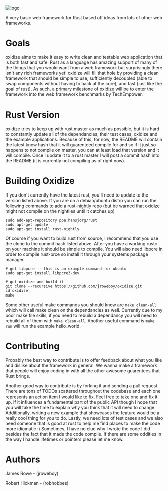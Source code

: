 ![logo](https://raw.github.com/jroweboy/oxidize/master/oxidize_logo.png)

A very basic web framework for Rust based off ideas from lots of other web frameworks.

Goals
======

oxidize aims to make it easy to write clean and testable web application that is both fast and safe. Rust as a language has amazing support of many of the things that you would want from a web framework but surprisingly there isn't any rich frameworks yet! oxidize will fill that hole by providing a clean framework that should be simple to use, sufficiently decoupled (able to swap components without having to hack at the core), and fast (just like the goal of rust). As such, a primary milestone of oxidize will be to enter the framework into the web framework benchmarks by TechEmpower.

Rust Version
=======

oxidize tries to keep up with rust master as much as possible, but it is hard to constantly update all of the dependancies, their test cases, oxidize and the example applications. Because of this, for now, the README will contain the latest know hash that it will guarenteed compile for and so if it just so happens to not compile on master, you can at least load that version and it will compile. Once I update it to a rust master I will post a commit hash into the README (it is currently not compiling as of right now). 

Building Oxidize
=======

If you don't currently have the latest rust, you'll need to update to the version listed above. If you are on a debian/ubuntu distro you can run the following commands to add a rust-nightly repo (but be warned that oxidize might not compile on the nightlies until it catches up) 

    sudo add-apt-repository ppa:hansjorg/rust
    sudo apt-get update
    sudo apt-get install rust-nightly

Of course if you want to build rust from source, I recommend that you use the clone to the commit hash listed above. After you have a working rustc on your machine it should be simple to compile. You will also need libpcre in order to compile rust-prce so install it through your systems package manager. 

    # get libpcre -- this is an example command for ubuntu
    sudo apt-get install libpcre3-dev

    # get oxidize and build it
    git clone --recursive https://github.com/jroweboy/oxidize.git
    cd oxidize
    make

Some other useful make commands you should know are `make clean-all` which will call make clean on the dependancies as well. Currently due to my poor make file skills, if you need to rebuild a dependancy you will need to rebuild all of them with `make clean-all`. Another useful command is `make run` will run the example hello_world. 

Contributing
============

Probably the best way to contribute is to offer feedback about what you like and dislike about the framework in general. We wanna make a framework that people will enjoy coding in with all the other awesome guarentees that Rust brings. 

Another good way to contribute is by forking it and sending a pull request. There are tons of TODOs scattered throughout the codebase and each one represents an action item I would like to fix. Feel free to take one and fix it up. If it influences a fundamental part of the public API though I hope that you will take the time to explain why you think that it will need to change. Additionally, writing a new example that showcases the feature would be a really cool thing for you to do. 
Lastly, we need lots of test cases and we also need someone that is good at rust to help me find places to make the code more idiomatic :) Sometimes, I have no clue why I wrote the code I did besides the fact that it made the code compile. If there are some oddities in the way I handle lifetimes or pointers please let me know.

Authors
=======

 James Rowe - (jroweboy)

 Robert Hickman - (robhobbes)

